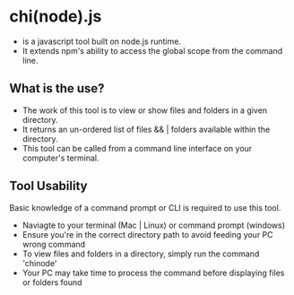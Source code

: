 # chi(node).js

- is a javascript tool built on node.js runtime.
- It extends npm's ability to access the global scope from the command line.

## What is the use?

- The work of this tool is to view or show files and folders in a given directory.
- It returns an un-ordered list of files && | folders available within the directory.
- This tool can be called from a command line interface on your computer's terminal.


## Tool Usability

Basic knowledge of a command prompt or CLI is required to use this tool.

- Naviagte to your terminal (Mac | Linux) or command prompt (windows)
- Ensure you're in the correct directory path to avoid feeding your PC wrong command
- To view files and folders in a directory, simply run the command 'chinode'
- Your PC may take time to process the command before displaying files or folders found
